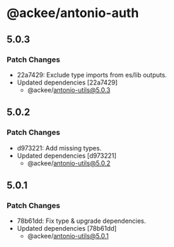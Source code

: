 # @ackee/antonio-auth

## 5.0.3

### Patch Changes

-   22a7429: Exclude type imports from es/lib outputs.
-   Updated dependencies [22a7429]
    -   @ackee/antonio-utils@5.0.3

## 5.0.2

### Patch Changes

-   d973221: Add missing types.
-   Updated dependencies [d973221]
    -   @ackee/antonio-utils@5.0.2

## 5.0.1

### Patch Changes

-   78b61dd: Fix type & upgrade dependencies.
-   Updated dependencies [78b61dd]
    -   @ackee/antonio-utils@5.0.1

